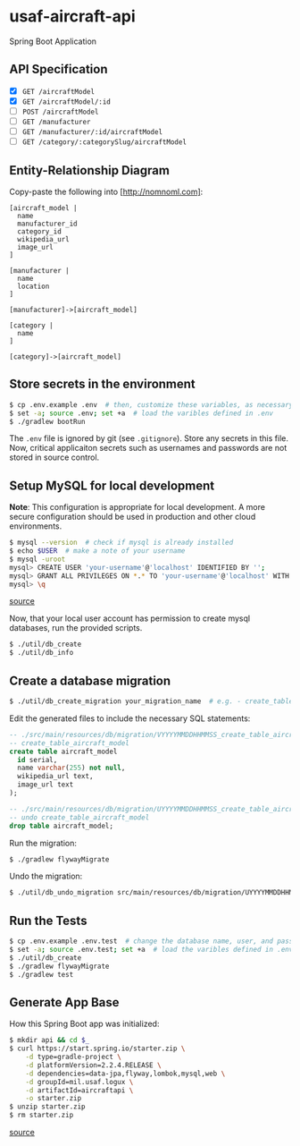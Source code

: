 # usaf-aircraft-api

Spring Boot Application

## API Specification

* [x] `GET /aircraftModel`
* [x] `GET /aircraftModel/:id`
* [ ] `POST /aircraftModel`
* [ ] `GET /manufacturer`
* [ ] `GET /manufacturer/:id/aircraftModel`
* [ ] `GET /category/:categorySlug/aircraftModel`

## Entity-Relationship Diagram

Copy-paste the following into [http://nomnoml.com]:

```no-highlight
[aircraft_model |
  name
  manufacturer_id
  category_id
  wikipedia_url
  image_url
]

[manufacturer |
  name
  location
]

[manufacturer]->[aircraft_model]

[category |
  name
]

[category]->[aircraft_model]
```

## Store secrets in the environment

```bash
$ cp .env.example .env  # then, customize these variables, as necessary
$ set -a; source .env; set +a  # load the varibles defined in .env
$ ./gradlew bootRun
```

The `.env` file is ignored by git (see `.gitignore`). Store any secrets in this
file. Now, critical applicaiton secrets such as usernames and passwords are not
stored in source control.

## Setup MySQL for local development

**Note**: This configuration is appropriate for local development. A more secure
configuration should be used in production and other cloud environments.

```bash
$ mysql --version  # check if mysql is already installed
$ echo $USER  # make a note of your username
$ mysql -uroot
mysql> CREATE USER 'your-username'@'localhost' IDENTIFIED BY '';
mysql> GRANT ALL PRIVILEGES ON *.* TO 'your-username'@'localhost' WITH GRANT OPTION;
mysql> \q
```

[source](https://tableplus.com/blog/2018/10/how-to-create-a-superuser-in-mysql.html)

Now, that your local user account has permission to create mysql databases, run
the provided scripts.

```bash
$ ./util/db_create
$ ./util/db_info
```

## Create a database migration

```bash
$ ./util/db_create_migration your_migration_name  # e.g. - create_table_aircraft_model
```

Edit the generated files to include the necessary SQL statements:

```sql
-- ./src/main/resources/db/migration/VYYYYMMDDHHMMSS_create_table_aircraft_model.sql
-- create_table_aircraft_model
create table aircraft_model
  id serial,
  name varchar(255) not null,
  wikipedia_url text,
  image_url text
);
```

```sql
-- ./src/main/resources/db/migration/UYYYYMMDDHHMMSS_create_table_aircraft_model.sql
-- undo create_table_aircraft_model
drop table aircraft_model;
```

Run the migration:

```bash
$ ./gradlew flywayMigrate
```

Undo the migration:

```bash
$ ./util/db_undo_migration src/main/resources/db/migration/UYYYYMMDDHHMMSS_undo_migration_file.sql
```

## Run the Tests

```bash
$ cp .env.example .env.test  # change the database name, user, and password
$ set -a; source .env.test; set +a  # load the varibles defined in .env.test
$ ./util/db_create
$ ./gradlew flywayMigrate
$ ./gradlew test
```

## Generate App Base

How this Spring Boot app was initialized:

```bash
$ mkdir api && cd $_
$ curl https://start.spring.io/starter.zip \
    -d type=gradle-project \
    -d platformVersion=2.2.4.RELEASE \
    -d dependencies=data-jpa,flyway,lombok,mysql,web \
    -d groupId=mil.usaf.logux \
    -d artifactId=aircraftapi \
    -o starter.zip
$ unzip starter.zip
$ rm starter.zip
```

[source](https://docs.spring.io/initializr/docs/current/reference/html/#command-line)
